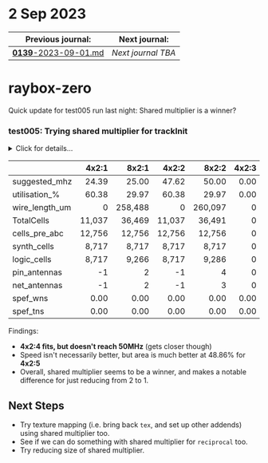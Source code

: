 # 2 Sep 2023

| Previous journal: | Next journal: |
|-|-|
| [**0139**-2023-09-01.md](./0139-2023-09-01.md) | *Next journal TBA* |

# raybox-zero

Quick update for test005 run last night: Shared multiplier is a winner?

### test005: Trying shared multiplier for trackInit

<details><summary>Click for details...</summary>

Code:
*   tt04-raybox-zero: [`70f1a6c`](https://github.com/algofoogle/tt04-raybox-zero/commit/70f1a6c?diff=split): harden_test: Minor update to change parameter order
    *   Equivalent to: [`7aae611`](https://github.com/algofoogle/tt04-raybox-zero/commit/7aae6113ba657507045dc5032e27ae59020a8336?diff=split): Wire up SPI for fixed pov
*   src/raybox-zero: [`69f4dca`](https://github.com/algofoogle/raybox-zero/commit/69f4dca?diff=split): test005: Trying shared multiplier for trackInit
    *   Modified? **(M src/raybox-zero)**
    *   Equivalent to: [``](): ?

Summary:
*   test005 branches off test002 (Registered visualWallDist avoids post-subtraction) because this one seems to have the best performance so far (even if by a tiny margin).
*   Where we had this:
    ```verilog
    wire `F2 trackInitX = stepDistX * partialX;
    wire `F2 trackInitY = stepDistY * partialY;
    ```
    ...it is now a single shared multiplier, driven by state, i.e. with mutiplicand and multiplier inputs selected by a mux on `state`...
    ```verilog
    wire `F mul_in_a = (state==TracePrepX) ? stepDistX : stepDistY;
    wire `F mul_in_b = (state==TracePrepX) ?  partialX :  partialY;
    wire `F2 mul_out = mul_in_a * mul_in_b;
    ```
    ...and result being written to `trackDistX` and `trackDistY` respectively:
    ```verilog
    TracePrepX:
        ...
        trackDistX <= `FF(mul_out);
        ...
    TracePrepY:
        ...
        trackDistY <= `FF(mul_out);
        ...
    ```

Options used:
```
  STARTED: 2023-09-01 22:39:33
    STOPT: 0
  OUTFILE: stats-test005.md
   SELECT: :[1245]
    FORCE: 0
      TAG: test005: Trying shared multiplier for trackInit
 FINISHED: 2023-09-01 23:16:12
```

</details>

| | 4x2:1 | 8x2:1 | 4x2:2 | 8x2:2 | 4x2:3 | 8x2:3 | 4x2:4 | 8x2:4 | 4x2:5 | 8x2:5 |
|-|-:|-:|-:|-:|-:|-:|-:|-:|-:|-:|
| suggested_mhz | 24.39 | 25.00 | 47.62 | 50.00 | 0.00 | 0.00 | 45.52 | 44.80 | 25.00 | 25.00 |
| utilisation_% | 60.38 | 29.97 | 60.38 | 29.97 | 0.00 | 0.00 | 49.08 | 24.36 | 48.86 | 24.25 |
| wire_length_um | 0 | 258,488 | 0 | 260,097 | 0 | 0 | 181,794 | 190,478 | 180,108 | 174,155 |
| TotalCells | 11,037 | 36,469 | 11,037 | 36,491 | 0 | 0 | 20,672 | 35,751 | 20,509 | 35,604 |
| cells_pre_abc | 12,756 | 12,756 | 12,756 | 12,756 | 0 | 0 | 12,756 | 12,756 | 12,756 | 12,756 |
| synth_cells | 8,717 | 8,717 | 8,717 | 8,717 | 0 | 0 | 7,302 | 7,302 | 7,302 | 7,302 |
| logic_cells | 8,717 | 9,266 | 8,717 | 9,286 | 0 | 0 | 7,842 | 7,874 | 7,823 | 7,813 |
| pin_antennas | -1 | 2 | -1 | 4 | 0 | 0 | 4 | 3 | 2 | 3 |
| net_antennas | -1 | 2 | -1 | 3 | 0 | 0 | 3 | 3 | 2 | 3 |
| spef_wns | 0.00 | 0.00 | 0.00 | 0.00 | 0.00 | 0.00 | -1.97 | -2.32 | 0.00 | 0.00 |
| spef_tns | 0.00 | 0.00 | 0.00 | 0.00 | 0.00 | 0.00 | -107.26 | -128.96 | 0.00 | 0.00 |

Findings:
*   **4x2:4 fits, but doesn't reach 50MHz** (gets closer though)
*   Speed isn't necessarily better, but area is much better at 48.86% for **4x2:5**
*   Overall, shared multiplier seems to be a winner, and makes a notable difference for just reducing from 2 to 1.

## Next Steps

*   Try texture mapping (i.e. bring back `tex`, and set up other addends) using shared multiplier too.
*   See if we can do something with shared multiplier for `reciprocal` too.
*   Try reducing size of shared multiplier.
